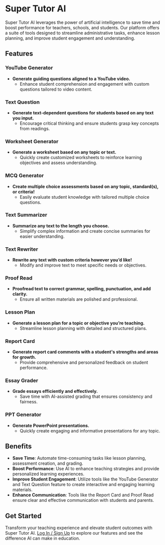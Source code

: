 # Super Tutor AI

Super Tutor AI leverages the power of artificial intelligence to save time and boost performance for teachers, schools, and students. Our platform offers a suite of tools designed to streamline administrative tasks, enhance lesson planning, and improve student engagement and understanding.

## Features

### YouTube Generator
- **Generate guiding questions aligned to a YouTube video.**
  - Enhance student comprehension and engagement with custom questions tailored to video content.

### Text Question
- **Generate text-dependent questions for students based on any text you input.**
  - Encourage critical thinking and ensure students grasp key concepts from readings.

### Worksheet Generator
- **Generate a worksheet based on any topic or text.**
  - Quickly create customized worksheets to reinforce learning objectives and assess understanding.

### MCQ Generator
- **Create multiple choice assessments based on any topic, standard(s), or criteria!**
  - Easily evaluate student knowledge with tailored multiple choice questions.

### Text Summarizer
- **Summarize any text to the length you choose.**
  - Simplify complex information and create concise summaries for easier understanding.

### Text Rewriter
- **Rewrite any text with custom criteria however you’d like!**
  - Modify and improve text to meet specific needs or objectives.

### Proof Read
- **Proofread text to correct grammar, spelling, punctuation, and add clarity.**
  - Ensure all written materials are polished and professional.

### Lesson Plan
- **Generate a lesson plan for a topic or objective you’re teaching.**
  - Streamline lesson planning with detailed and structured plans.

### Report Card
- **Generate report card comments with a student's strengths and areas for growth.**
  - Provide comprehensive and personalized feedback on student performance.

### Essay Grader
- **Grade essays efficiently and effectively.**
  - Save time with AI-assisted grading that ensures consistency and fairness.

### PPT Generator
- **Generate PowerPoint presentations.**
  - Quickly create engaging and informative presentations for any topic.

## Benefits
- **Save Time**: Automate time-consuming tasks like lesson planning, assessment creation, and grading.
- **Boost Performance**: Use AI to enhance teaching strategies and provide personalized learning experiences.
- **Improve Student Engagement**: Utilize tools like the YouTube Generator and Text Question feature to create interactive and engaging learning materials.
- **Enhance Communication**: Tools like the Report Card and Proof Read ensure clear and effective communication with students and parents.

## Get Started
Transform your teaching experience and elevate student outcomes with Super Tutor AI. [Log In / Sign Up](#) to explore our features and see the difference AI can make in education.
